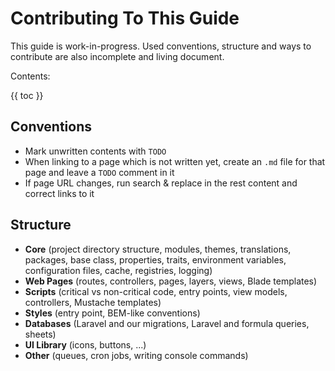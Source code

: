 # Contributing To This Guide

This guide is work-in-progress. Used conventions, structure and ways to contribute are also incomplete and living document.

Contents:

{{ toc }}

## Conventions

* Mark unwritten contents with `TODO`
* When linking to a page which is not written yet, create an `.md` file for that page and leave a `TODO` comment in it
* If page URL changes, run search & replace in the rest content and correct links to it

## Structure

* **Core** (project directory structure, modules, themes, translations, packages, base class, properties, traits, environment variables, configuration files, cache, registries, logging)
* **Web Pages** (routes, controllers, pages, layers, views, Blade templates)
* **Scripts** (critical vs non-critical code, entry points, view models, controllers, Mustache templates) 
* **Styles** (entry point, BEM-like conventions)
* **Databases** (Laravel and our migrations, Laravel and formula queries, sheets)
* **UI Library** (icons, buttons, ...)
* **Other** (queues, cron jobs, writing console commands)
